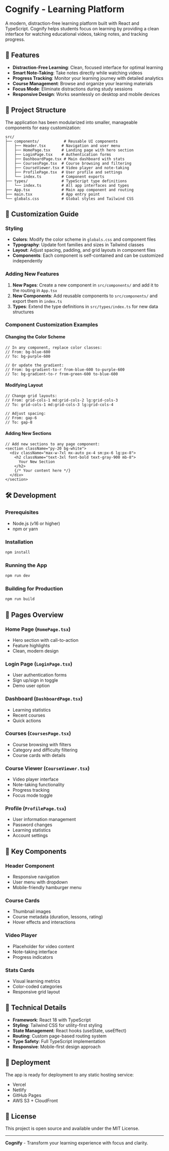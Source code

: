 # Cognify - Learning Platform

A modern, distraction-free learning platform built with React and TypeScript. Cognify helps students focus on learning by providing a clean interface for watching educational videos, taking notes, and tracking progress.

## 🚀 Features

- **Distraction-Free Learning**: Clean, focused interface for optimal learning
- **Smart Note-Taking**: Take notes directly while watching videos
- **Progress Tracking**: Monitor your learning journey with detailed analytics
- **Course Management**: Browse and organize your learning materials
- **Focus Mode**: Eliminate distractions during study sessions
- **Responsive Design**: Works seamlessly on desktop and mobile devices

## 📁 Project Structure

The application has been modularized into smaller, manageable components for easy customization:

```
src/
├── components/           # Reusable UI components
│   ├── Header.tsx       # Navigation and user menu
│   ├── HomePage.tsx     # Landing page with hero section
│   ├── LoginPage.tsx    # Authentication forms
│   ├── DashboardPage.tsx # Main dashboard with stats
│   ├── CoursesPage.tsx  # Course browsing and filtering
│   ├── CourseViewer.tsx # Video player and note-taking
│   ├── ProfilePage.tsx  # User profile and settings
│   └── index.ts         # Component exports
├── types/               # TypeScript type definitions
│   └── index.ts         # All app interfaces and types
├── App.tsx              # Main app component and routing
├── main.tsx             # App entry point
└── globals.css          # Global styles and Tailwind CSS
```

## 🎨 Customization Guide

### Styling
- **Colors**: Modify the color scheme in `globals.css` and component files
- **Typography**: Update font families and sizes in Tailwind classes
- **Layout**: Adjust spacing, padding, and grid layouts in component files
- **Components**: Each component is self-contained and can be customized independently

### Adding New Features
1. **New Pages**: Create a new component in `src/components/` and add it to the routing in `App.tsx`
2. **New Components**: Add reusable components to `src/components/` and export them in `index.ts`
3. **Types**: Extend the type definitions in `src/types/index.ts` for new data structures

### Component Customization Examples

#### Changing the Color Scheme
```tsx
// In any component, replace color classes:
// From: bg-blue-600
// To: bg-purple-600

// Or update the gradient:
// From: bg-gradient-to-r from-blue-600 to-purple-600
// To: bg-gradient-to-r from-green-600 to-blue-600
```

#### Modifying Layout
```tsx
// Change grid layouts:
// From: grid-cols-1 md:grid-cols-2 lg:grid-cols-3
// To: grid-cols-1 md:grid-cols-3 lg:grid-cols-4

// Adjust spacing:
// From: gap-6
// To: gap-8
```

#### Adding New Sections
```tsx
// Add new sections to any page component:
<section className="py-20 bg-white">
  <div className="max-w-7xl mx-auto px-4 sm:px-6 lg:px-8">
    <h2 className="text-3xl font-bold text-gray-900 mb-8">
      Your New Section
    </h2>
    {/* Your content here */}
  </div>
</section>
```

## 🛠️ Development

### Prerequisites
- Node.js (v16 or higher)
- npm or yarn

### Installation
```bash
npm install
```

### Running the App
```bash
npm run dev
```

### Building for Production
```bash
npm run build
```

## 📱 Pages Overview

### Home Page (`HomePage.tsx`)
- Hero section with call-to-action
- Feature highlights
- Clean, modern design

### Login Page (`LoginPage.tsx`)
- User authentication forms
- Sign up/sign in toggle
- Demo user option

### Dashboard (`DashboardPage.tsx`)
- Learning statistics
- Recent courses
- Quick actions

### Courses (`CoursesPage.tsx`)
- Course browsing with filters
- Category and difficulty filtering
- Course cards with details

### Course Viewer (`CourseViewer.tsx`)
- Video player interface
- Note-taking functionality
- Progress tracking
- Focus mode toggle

### Profile (`ProfilePage.tsx`)
- User information management
- Password changes
- Learning statistics
- Account settings

## 🎯 Key Components

### Header Component
- Responsive navigation
- User menu with dropdown
- Mobile-friendly hamburger menu

### Course Cards
- Thumbnail images
- Course metadata (duration, lessons, rating)
- Hover effects and interactions

### Video Player
- Placeholder for video content
- Note-taking interface
- Progress indicators

### Stats Cards
- Visual learning metrics
- Color-coded categories
- Responsive grid layout

## 🔧 Technical Details

- **Framework**: React 18 with TypeScript
- **Styling**: Tailwind CSS for utility-first styling
- **State Management**: React hooks (useState, useEffect)
- **Routing**: Custom page-based routing system
- **Type Safety**: Full TypeScript implementation
- **Responsive**: Mobile-first design approach

## 🚀 Deployment

The app is ready for deployment to any static hosting service:

- Vercel
- Netlify
- GitHub Pages
- AWS S3 + CloudFront

## 📄 License

This project is open source and available under the MIT License.

---

**Cognify** - Transform your learning experience with focus and clarity.
